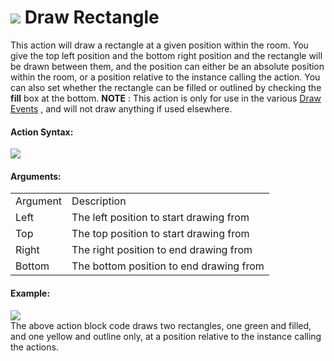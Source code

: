 #  ![](https://gms.magecorn.com/Manual/assets/Images/Scripting_Reference/Drag_And_Drop/Reference/Drawing/i_Drawing_Draw_Rectangle.png) Draw Rectangle

This action will draw a rectangle at a given position within the room.
You give the top left position and the bottom right position and the
rectangle will be drawn between them, and the position can either be an
absolute position within the room, or a position relative to the
instance calling the action. You can also set whether the rectangle can
be filled or outlined by checking the **fill** box at the bottom.
**NOTE** : This action is only for use in the various [Draw
Events](../../../The_Asset_Editors/Object_Properties/Draw_Events) ,
and will not draw anything if used elsewhere.

#### Action Syntax:

  
![](https://gms.magecorn.com/Manual/assets/Images/Scripting_Reference/Drag_And_Drop/Reference/Drawing/a_Drawing_Draw_Rectangle.png)  

#### Arguments:

|          |                                         |
|----------|-----------------------------------------|
| Argument | Description                             |
| Left     | The left position to start drawing from |
| Top      | The top position to start drawing from  |
| Right    | The right position to end drawing from  |
| Bottom   | The bottom position to end drawing from |

#### Example:

  
![](https://gms.magecorn.com/Manual/assets/Images/Scripting_Reference/Drag_And_Drop/Reference/Drawing/e_Drawing_Draw_Rectangle.png)  
The above action block code draws two rectangles, one green and filled,
and one yellow and outline only, at a position relative to the instance
calling the actions.

